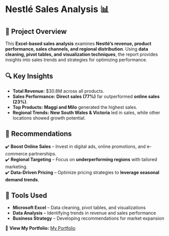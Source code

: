 # Nestlé Sales Analysis 📊  

## 📝 Project Overview  
This **Excel-based sales analysis** examines **Nestlé’s revenue, product performance, sales channels, and regional distribution**. Using **data cleaning, pivot tables, and visualization techniques**, the report provides insights into sales trends and strategies for optimizing performance.  

## 🔍 Key Insights  
- **Total Revenue:** $30.8M across all products.  
- **Sales Performance:** **Direct sales (77%)** far outperformed **online sales (23%)**.  
- **Top Products:** **Maggi and Milo** generated the highest sales.  
- **Regional Trends:** **New South Wales & Victoria** led in sales, while other locations showed growth potential.  

## 📌 Recommendations  
✔️ **Boost Online Sales** – Invest in digital ads, online promotions, and e-commerce partnerships.  
✔️ **Regional Targeting** – Focus on **underperforming regions** with tailored marketing.  
✔️ **Data-Driven Pricing** – Optimize pricing strategies to **leverage seasonal demand trends**.  

## 🚀 Tools Used  
- **Microsoft Excel** – Data cleaning, pivot tables, and visualizations  
- **Data Analysis** – Identifying trends in revenue and sales performance  
- **Business Strategy** – Developing recommendations for market expansion  

🔗 **View My Portfolio:** [My Portfolio](https://www.datascienceportfol.io/olalereayomide2000)  

